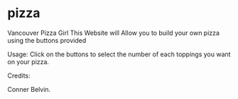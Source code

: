 # pizza
Vancouver Pizza Girl
This Website will Allow you to build your own pizza using the buttons provided

Usage:
Click on the buttons to select the number of each toppings you want on your pizza.

Credits:

Conner Belvin.
